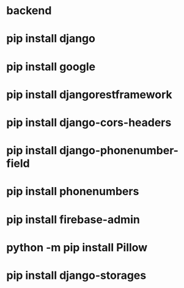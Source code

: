 # backend
# pip install django 
# pip install google
# pip install djangorestframework
# pip install django-cors-headers
# pip install django-phonenumber-field
# pip install phonenumbers
# pip install firebase-admin
# python -m pip install Pillow
# pip install django-storages